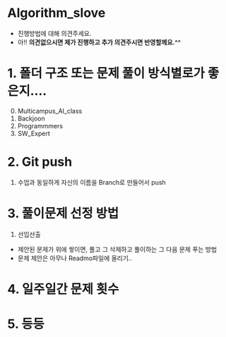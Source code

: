 # Algorithm_slove

* 진행방법에 대해 의견주세요.
* 아!! **의견없으시면 제가 진행하고 추가 의견주시면 반영할께요.^^**

# 1. 폴더 구조 또는 문제 풀이 방식별로가 좋은지.... 
0. Multicampus_AI_class
1. Backjoon
2. Programmmers
3. SW_Expert

# 2. Git push
1. 수업과 동일하게 자신의 이름을 Branch로 만들어서 push

# 3. 풀이문제 선정 방법
1. 선입선출
  * 제안된 문제가 위에 쌓이면, 풀고 그 삭제하고 풀이하는 그 다음 문제 푸는 방법
  * 문제 제안은 아무나 Readmo파일에 올리기..

# 4. 일주일간 문제 횟수 


# 5. 등등
